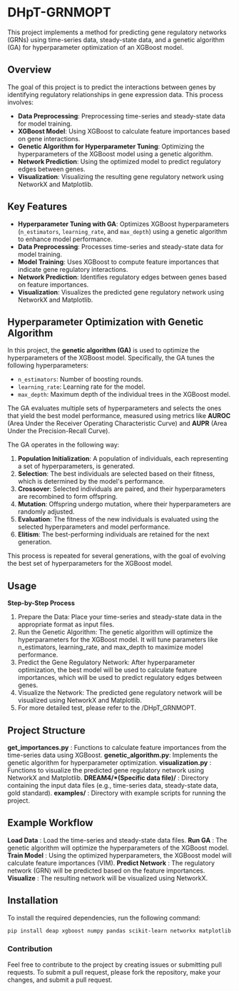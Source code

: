 # DHpT-GRNMOPT 

This project implements a method for predicting gene regulatory networks (GRNs) using time-series data, steady-state data, and a genetic algorithm (GA) for hyperparameter optimization of an XGBoost model.

## Overview

The goal of this project is to predict the interactions between genes by identifying regulatory relationships in gene expression data. This process involves:

- **Data Preprocessing**: Preprocessing time-series and steady-state data for model training.
- **XGBoost Model**: Using XGBoost to calculate feature importances based on gene interactions.
- **Genetic Algorithm for Hyperparameter Tuning**: Optimizing the hyperparameters of the XGBoost model using a genetic algorithm.
- **Network Prediction**: Using the optimized model to predict regulatory edges between genes.
- **Visualization**: Visualizing the resulting gene regulatory network using NetworkX and Matplotlib.

## Key Features

- **Hyperparameter Tuning with GA**: Optimizes XGBoost hyperparameters (`n_estimators`, `learning_rate`, and `max_depth`) using a genetic algorithm to enhance model performance.
- **Data Preprocessing**: Processes time-series and steady-state data for model training.
- **Model Training**: Uses XGBoost to compute feature importances that indicate gene regulatory interactions.
- **Network Prediction**: Identifies regulatory edges between genes based on feature importances.
- **Visualization**: Visualizes the predicted gene regulatory network using NetworkX and Matplotlib.

## Hyperparameter Optimization with Genetic Algorithm

In this project, the **genetic algorithm (GA)** is used to optimize the hyperparameters of the XGBoost model. Specifically, the GA tunes the following hyperparameters:

- `n_estimators`: Number of boosting rounds.
- `learning_rate`: Learning rate for the model.
- `max_depth`: Maximum depth of the individual trees in the XGBoost model.

The GA evaluates multiple sets of hyperparameters and selects the ones that yield the best model performance, measured using metrics like **AUROC** (Area Under the Receiver Operating Characteristic Curve) and **AUPR** (Area Under the Precision-Recall Curve).

The GA operates in the following way:

1. **Population Initialization**: A population of individuals, each representing a set of hyperparameters, is generated.
2. **Selection**: The best individuals are selected based on their fitness, which is determined by the model's performance.
3. **Crossover**: Selected individuals are paired, and their hyperparameters are recombined to form offspring.
4. **Mutation**: Offspring undergo mutation, where their hyperparameters are randomly adjusted.
5. **Evaluation**: The fitness of the new individuals is evaluated using the selected hyperparameters and model performance.
6. **Elitism**: The best-performing individuals are retained for the next generation.

This process is repeated for several generations, with the goal of evolving the best set of hyperparameters for the XGBoost model.


## Usage
**Step-by-Step Process** 

1. Prepare the Data: Place your time-series and steady-state data in the appropriate format as input files.
2. Run the Genetic Algorithm: The genetic algorithm will optimize the hyperparameters for the XGBoost model. It will tune parameters like n_estimators, learning_rate, and max_depth to maximize model performance.
3. Predict the Gene Regulatory Network: After hyperparameter optimization, the best model will be used to calculate feature importances, which will be used to predict regulatory edges between genes.
4. Visualize the Network: The predicted gene regulatory network will be visualized using NetworkX and Matplotlib.
5. For more detailed test, please refer to the /DHpT_GRNMOPT.

## Project Structure
**get_importances.py** :  Functions to calculate feature importances from the time-series data using XGBoost.
**genetic_algorithm.py**: Implements the genetic algorithm for hyperparameter optimization.
**visualization.py** : Functions to visualize the predicted gene regulatory network using NetworkX and Matplotlib.
**DREAM4/*(Specific data file)/** : Directory containing the input data files (e.g., time-series data, steady-state data, gold standard).
**examples/** : Directory with example scripts for running the project.


## Example Workflow
**Load Data** : Load the time-series and steady-state data files.
**Run GA** : The genetic algorithm will optimize the hyperparameters of the XGBoost model.
**Train Model** : Using the optimized hyperparameters, the XGBoost model will calculate feature importances (VIM).
**Predict Network** : The regulatory network (GRN) will be predicted based on the feature importances.
**Visualize** : The resulting network will be visualized using NetworkX.


## Installation

To install the required dependencies, run the following command:

```bash
pip install deap xgboost numpy pandas scikit-learn networkx matplotlib
```

### Contribution
Feel free to contribute to the project by creating issues or submitting pull requests. To submit a pull request, please fork the repository, make your changes, and submit a pull request.
